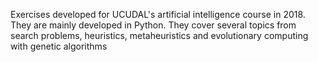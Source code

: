 Exercises developed for UCUDAL's artificial intelligence course in 2018.
They are mainly developed in Python.
They cover several topics from search problems, heuristics, metaheuristics and evolutionary computing with genetic algorithms

